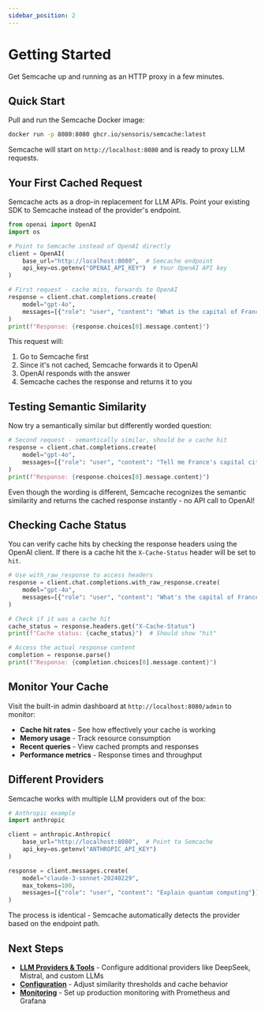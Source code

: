 ```yaml
---
sidebar_position: 2
---
```


# Getting Started

Get Semcache up and running as an HTTP proxy in a few minutes.

## Quick Start

Pull and run the Semcache Docker image:

```bash
docker run -p 8080:8080 ghcr.io/sensoris/semcache:latest
```

Semcache will start on `http://localhost:8080` and is ready to proxy LLM requests.

## Your First Cached Request

Semcache acts as a drop-in replacement for LLM APIs. Point your existing SDK to Semcache instead of the provider's endpoint.

```python
from openai import OpenAI
import os

# Point to Semcache instead of OpenAI directly
client = OpenAI(
    base_url="http://localhost:8080",  # Semcache endpoint
    api_key=os.getenv("OPENAI_API_KEY")  # Your OpenAI API key
)

# First request - cache miss, forwards to OpenAI
response = client.chat.completions.create(
    model="gpt-4o",
    messages=[{"role": "user", "content": "What is the capital of France?"}]
)
print(f"Response: {response.choices[0].message.content}")
```

This request will:
1. Go to Semcache first
2. Since it's not cached, Semcache forwards it to OpenAI
3. OpenAI responds with the answer
4. Semcache caches the response and returns it to you

## Testing Semantic Similarity

Now try a semantically similar but differently worded question:

```python
# Second request - semantically similar, should be a cache hit
response = client.chat.completions.create(
    model="gpt-4o", 
    messages=[{"role": "user", "content": "Tell me France's capital city"}]
)
print(f"Response: {response.choices[0].message.content}")
```

Even though the wording is different, Semcache recognizes the semantic similarity and returns the cached response instantly - no API call to OpenAI!

## Checking Cache Status

You can verify cache hits by checking the response headers using the OpenAI client. 
If there is a cache hit the `X-Cache-Status` header will be set to `hit`.

```python
# Use with_raw_response to access headers
response = client.chat.completions.with_raw_response.create(
    model="gpt-4o",
    messages=[{"role": "user", "content": "What's the capital of France?"}]
)

# Check if it was a cache hit
cache_status = response.headers.get("X-Cache-Status")
print(f"Cache status: {cache_status}")  # Should show "hit"

# Access the actual response content
completion = response.parse()
print(f"Response: {completion.choices[0].message.content}")
```

## Monitor Your Cache

Visit the built-in admin dashboard at `http://localhost:8080/admin` to monitor:

- **Cache hit rates** - See how effectively your cache is working
- **Memory usage** - Track resource consumption
- **Recent queries** - View cached prompts and responses
- **Performance metrics** - Response times and throughput

## Different Providers

Semcache works with multiple LLM providers out of the box:

```python
# Anthropic example
import anthropic

client = anthropic.Anthropic(
    base_url="http://localhost:8080",  # Point to Semcache
    api_key=os.getenv("ANTHROPIC_API_KEY")
)

response = client.messages.create(
    model="claude-3-sonnet-20240229",
    max_tokens=100,
    messages=[{"role": "user", "content": "Explain quantum computing"}]
)
```

The process is identical - Semcache automatically detects the provider based on the endpoint path.

## Next Steps

- **[LLM Providers & Tools](./llm-providers-tools.md)** - Configure additional providers like DeepSeek, Mistral, and custom LLMs
- **[Configuration](./configuration/cache-settings.md)** - Adjust similarity thresholds and cache behavior  
- **[Monitoring](./monitoring/metrics.md)** - Set up production monitoring with Prometheus and Grafana